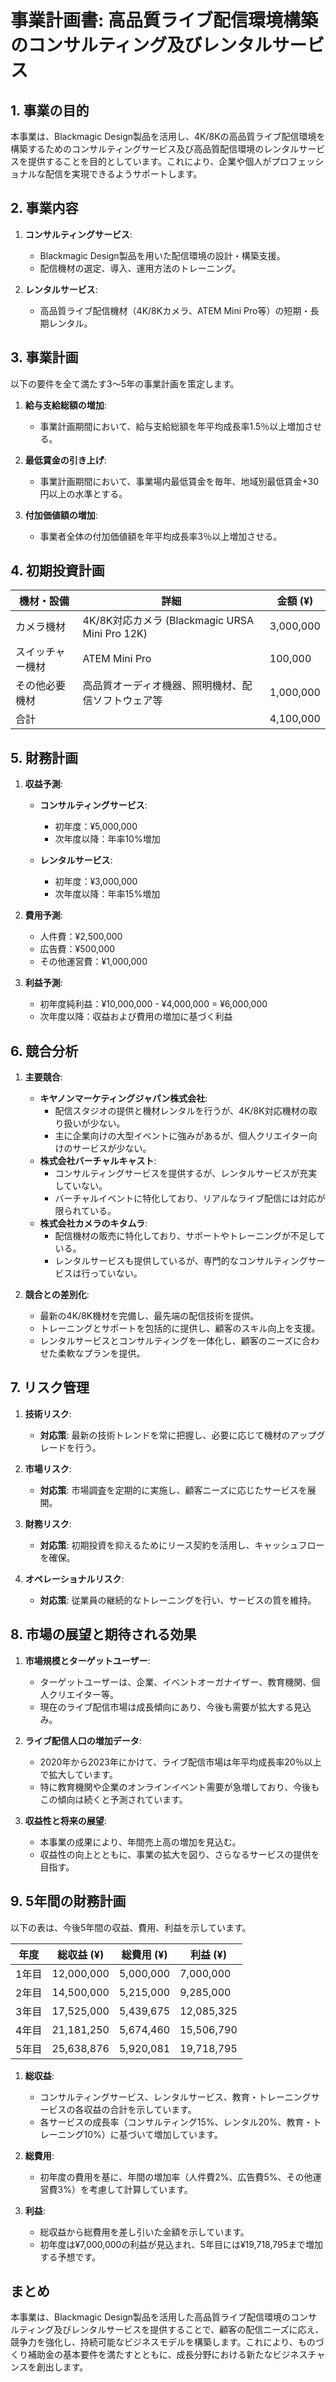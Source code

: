 # 事業計画書: 高品質ライブ配信環境構築のコンサルティング及びレンタルサービス

## 1. 事業の目的
本事業は、Blackmagic Design製品を活用し、4K/8Kの高品質ライブ配信環境を構築するためのコンサルティングサービス及び高品質配信環境のレンタルサービスを提供することを目的としています。これにより、企業や個人がプロフェッショナルな配信を実現できるようサポートします。

## 2. 事業内容
1. **コンサルティングサービス**:
   - Blackmagic Design製品を用いた配信環境の設計・構築支援。
   - 配信機材の選定、導入、運用方法のトレーニング。

2. **レンタルサービス**:
   - 高品質ライブ配信機材（4K/8Kカメラ、ATEM Mini Pro等）の短期・長期レンタル。

## 3. 事業計画
以下の要件を全て満たす3～5年の事業計画を策定します。

1. **給与支給総額の増加**:
   - 事業計画期間において、給与支給総額を年平均成長率1.5％以上増加させる。

2. **最低賃金の引き上げ**:
   - 事業計画期間において、事業場内最低賃金を毎年、地域別最低賃金+30円以上の水準とする。

3. **付加価値額の増加**:
   - 事業者全体の付加価値額を年平均成長率3％以上増加させる。

## 4. 初期投資計画

| 機材・設備                | 詳細                           | 金額 (¥)         |
|-------------------------|----------------------------|--------------|
| カメラ機材               | 4K/8K対応カメラ (Blackmagic URSA Mini Pro 12K) | 3,000,000  |
| スイッチャー機材         | ATEM Mini Pro              | 100,000    |
| その他必要機材           | 高品質オーディオ機器、照明機材、配信ソフトウェア等 | 1,000,000  |
| 合計                    |                              | 4,100,000  |

## 5. 財務計画

1. **収益予測**:
   - **コンサルティングサービス**:
     - 初年度：¥5,000,000
     - 次年度以降：年率10%増加

   - **レンタルサービス**:
     - 初年度：¥3,000,000
     - 次年度以降：年率15%増加

2. **費用予測**:
   - 人件費：¥2,500,000
   - 広告費：¥500,000
   - その他運営費：¥1,000,000

3. **利益予測**:
   - 初年度純利益：¥10,000,000 - ¥4,000,000 = ¥6,000,000
   - 次年度以降：収益および費用の増加に基づく利益

## 6. 競合分析

1. **主要競合**:
   - **キヤノンマーケティングジャパン株式会社**:
     - 配信スタジオの提供と機材レンタルを行うが、4K/8K対応機材の取り扱いが少ない。
     - 主に企業向けの大型イベントに強みがあるが、個人クリエイター向けのサービスが少ない。
   - **株式会社バーチャルキャスト**:
     - コンサルティングサービスを提供するが、レンタルサービスが充実していない。
     - バーチャルイベントに特化しており、リアルなライブ配信には対応が限られている。
   - **株式会社カメラのキタムラ**:
     - 配信機材の販売に特化しており、サポートやトレーニングが不足している。
     - レンタルサービスも提供しているが、専門的なコンサルティングサービスは行っていない。

2. **競合との差別化**:
   - 最新の4K/8K機材を完備し、最先端の配信技術を提供。
   - トレーニングとサポートを包括的に提供し、顧客のスキル向上を支援。
   - レンタルサービスとコンサルティングを一体化し、顧客のニーズに合わせた柔軟なプランを提供。

## 7. リスク管理

1. **技術リスク**:
   - **対応策**: 最新の技術トレンドを常に把握し、必要に応じて機材のアップグレードを行う。

2. **市場リスク**:
   - **対応策**: 市場調査を定期的に実施し、顧客ニーズに応じたサービスを展開。

3. **財務リスク**:
   - **対応策**: 初期投資を抑えるためにリース契約を活用し、キャッシュフローを確保。

4. **オペレーショナルリスク**:
   - **対応策**: 従業員の継続的なトレーニングを行い、サービスの質を維持。

## 8. 市場の展望と期待される効果

1. **市場規模とターゲットユーザー**:
   - ターゲットユーザーは、企業、イベントオーガナイザー、教育機関、個人クリエイター等。
   - 現在のライブ配信市場は成長傾向にあり、今後も需要が拡大する見込み。

2. **ライブ配信人口の増加データ**:
   - 2020年から2023年にかけて、ライブ配信市場は年平均成長率20％以上で拡大しています。
   - 特に教育機関や企業のオンラインイベント需要が急増しており、今後もこの傾向は続くと予測されています。

3. **収益性と将来の展望**:
   - 本事業の成果により、年間売上高の増加を見込む。
   - 収益性の向上とともに、事業の拡大を図り、さらなるサービスの提供を目指す。

## 9. 5年間の財務計画

以下の表は、今後5年間の収益、費用、利益を示しています。

| 年度 | 総収益 (¥) | 総費用 (¥) | 利益 (¥) |
|------|------------|------------|----------|
| 1年目 | 12,000,000 | 5,000,000  | 7,000,000  |
| 2年目 | 14,500,000 | 5,215,000  | 9,285,000  |
| 3年目 | 17,525,000 | 5,439,675  | 12,085,325 |
| 4年目 | 21,181,250 | 5,674,460  | 15,506,790 |
| 5年目 | 25,638,876 | 5,920,081  | 19,718,795 |

1. **総収益**:
   - コンサルティングサービス、レンタルサービス、教育・トレーニングサービスの各収益の合計を示しています。
   - 各サービスの成長率（コンサルティング15%、レンタル20%、教育・トレーニング10%）に基づいて増加しています。

2. **総費用**:
   - 初年度の費用を基に、年間の増加率（人件費2%、広告費5%、その他運営費3%）を考慮して計算しています。

3. **利益**:
   - 総収益から総費用を差し引いた金額を示しています。
   - 初年度は¥7,000,000の利益が見込まれ、5年目には¥19,718,795まで増加する予想です。

## まとめ
本事業は、Blackmagic Design製品を活用した高品質ライブ配信環境のコンサルティング及びレンタルサービスを提供することで、顧客の配信ニーズに応え、競争力を強化し、持続可能なビジネスモデルを構築します。これにより、ものづくり補助金の基本要件を満たすとともに、成長分野における新たなビジネスチャンスを創出します。